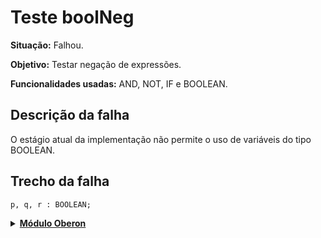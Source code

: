 # Teste boolNeg
<b>Situação:</b> Falhou.

<b>Objetivo:</b> Testar negação de expressões.

<b>Funcionalidades usadas:</b> AND, NOT, IF e BOOLEAN.

## Descrição da falha

O estágio atual da implementação não permite o uso de variáveis do tipo BOOLEAN.

## Trecho da falha

```
p, q, r : BOOLEAN;
```

<details>
<p>
<summary><b><u>Módulo Oberon</u></b></summary>
<pre>
<code>
MODULE boolNeg;

VAR
    p, q, r : BOOLEAN;
BEGIN
 p := TRUE;
 q := FALSE;
 p := p && ~q;
 IF (r = FALSE)
 THEN
    write(r)
 END
END

END boolNeg.
</code>
</pre>
</details>